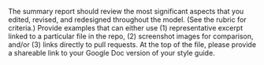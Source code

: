 The summary report should review the most significant aspects that you edited, revised, and redesigned throughout the model. (See the rubric for criteria.)
Provide examples that can either use (1) representative excerpt linked to a particular file in the repo, (2) screenshot images for comparison, and/or (3) links directly to pull requests.
At the top of the file, please provide a shareable link to your Google Doc version of your style guide.